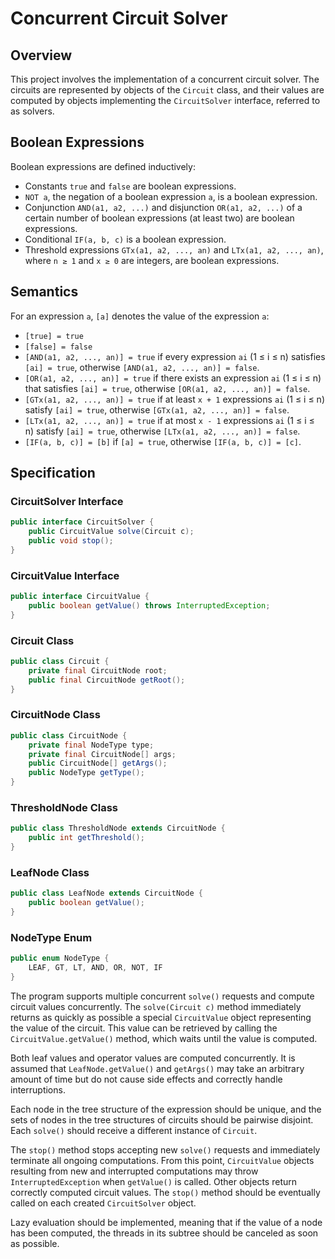 # Concurrent Circuit Solver

## Overview

This project involves the implementation of a concurrent circuit solver. The circuits are represented by objects of the `Circuit` class, and their values are computed by objects implementing the `CircuitSolver` interface, referred to as solvers.

## Boolean Expressions

Boolean expressions are defined inductively:
- Constants `true` and `false` are boolean expressions.
- `NOT a`, the negation of a boolean expression `a`, is a boolean expression.
- Conjunction `AND(a1, a2, ...)` and disjunction `OR(a1, a2, ...)` of a certain number of boolean expressions (at least two) are boolean expressions.
- Conditional `IF(a, b, c)` is a boolean expression.
- Threshold expressions `GTx(a1, a2, ..., an)` and `LTx(a1, a2, ..., an)`, where `n ≥ 1` and `x ≥ 0` are integers, are boolean expressions.

## Semantics

For an expression `a`, `[a]` denotes the value of the expression `a`:
- `[true] = true`
- `[false] = false`
- `[AND(a1, a2, ..., an)] = true` if every expression `ai` (1 ≤ i ≤ n) satisfies `[ai] = true`, otherwise `[AND(a1, a2, ..., an)] = false`.
- `[OR(a1, a2, ..., an)] = true` if there exists an expression `ai` (1 ≤ i ≤ n) that satisfies `[ai] = true`, otherwise `[OR(a1, a2, ..., an)] = false`.
- `[GTx(a1, a2, ..., an)] = true` if at least `x + 1` expressions `ai` (1 ≤ i ≤ n) satisfy `[ai] = true`, otherwise `[GTx(a1, a2, ..., an)] = false`.
- `[LTx(a1, a2, ..., an)] = true` if at most `x - 1` expressions `ai` (1 ≤ i ≤ n) satisfy `[ai] = true`, otherwise `[LTx(a1, a2, ..., an)] = false`.
- `[IF(a, b, c)] = [b]` if `[a] = true`, otherwise `[IF(a, b, c)] = [c]`.

## Specification

### CircuitSolver Interface

```java
public interface CircuitSolver {
    public CircuitValue solve(Circuit c);
    public void stop();
}
```

### CircuitValue Interface

```java
public interface CircuitValue {
    public boolean getValue() throws InterruptedException;
}
```

### Circuit Class

```java
public class Circuit {
    private final CircuitNode root;
    public final CircuitNode getRoot();
}
```

### CircuitNode Class

```java
public class CircuitNode {
    private final NodeType type;
    private final CircuitNode[] args;
    public CircuitNode[] getArgs();
    public NodeType getType();
}
```

### ThresholdNode Class

```java
public class ThresholdNode extends CircuitNode {
    public int getThreshold();
}
```

### LeafNode Class

```java
public class LeafNode extends CircuitNode {
    public boolean getValue();
}
```

### NodeType Enum

```java
public enum NodeType {
    LEAF, GT, LT, AND, OR, NOT, IF
}
```

The program supports multiple concurrent `solve()` requests and compute circuit values concurrently. The `solve(Circuit c)` method immediately returns as quickly as possible a special `CircuitValue` object representing the value of the circuit. This value can be retrieved by calling the `CircuitValue.getValue()` method, which waits until the value is computed. 

Both leaf values and operator values are computed concurrently. It is assumed that `LeafNode.getValue()` and `getArgs()` may take an arbitrary amount of time but do not cause side effects and correctly handle interruptions.

Each node in the tree structure of the expression should be unique, and the sets of nodes in the tree structures of circuits should be pairwise disjoint. Each `solve()` should receive a different instance of `Circuit`. 

The `stop()` method stops accepting new `solve()` requests and immediately terminate all ongoing computations. From this point, `CircuitValue` objects resulting from new and interrupted computations may throw `InterruptedException` when `getValue()` is called. Other objects return correctly computed circuit values. The `stop()` method should be eventually called on each created `CircuitSolver` object.

Lazy evaluation should be implemented, meaning that if the value of a node has been computed, the threads in its subtree should be canceled as soon as possible.
